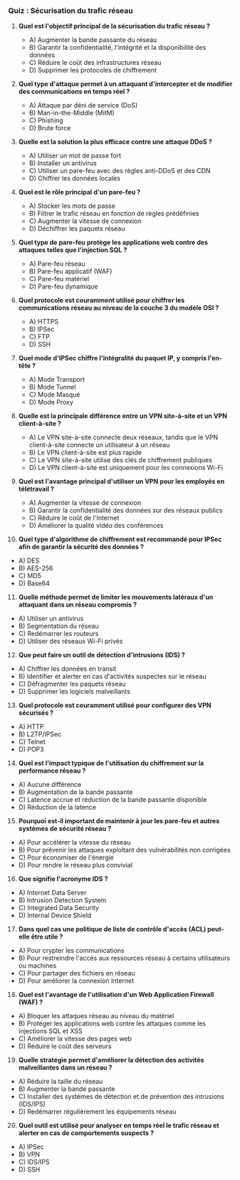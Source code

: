 ### **Quiz : Sécurisation du trafic réseau**

1. **Quel est l'objectif principal de la sécurisation du trafic réseau ?**
   - A) Augmenter la bande passante du réseau
   - B) Garantir la confidentialité, l'intégrité et la disponibilité des données
   - C) Réduire le coût des infrastructures réseau
   - D) Supprimer les protocoles de chiffrement

2. **Quel type d'attaque permet à un attaquant d'intercepter et de modifier des communications en temps réel ?**
   - A) Attaque par déni de service (DoS)
   - B) Man-in-the-Middle (MitM)
   - C) Phishing
   - D) Brute force

3. **Quelle est la solution la plus efficace contre une attaque DDoS ?**
   - A) Utiliser un mot de passe fort
   - B) Installer un antivirus
   - C) Utiliser un pare-feu avec des règles anti-DDoS et des CDN
   - D) Chiffrer les données locales

4. **Quel est le rôle principal d'un pare-feu ?**
   - A) Stocker les mots de passe
   - B) Filtrer le trafic réseau en fonction de règles prédéfinies
   - C) Augmenter la vitesse de connexion
   - D) Déchiffrer les paquets réseau

5. **Quel type de pare-feu protège les applications web contre des attaques telles que l'injection SQL ?**
   - A) Pare-feu réseau
   - B) Pare-feu applicatif (WAF)
   - C) Pare-feu matériel
   - D) Pare-feu dynamique

6. **Quel protocole est couramment utilisé pour chiffrer les communications réseau au niveau de la couche 3 du modèle OSI ?**
   - A) HTTPS
   - B) IPSec
   - C) FTP
   - D) SSH

7. **Quel mode d'IPSec chiffre l'intégralité du paquet IP, y compris l'en-tête ?**
   - A) Mode Transport
   - B) Mode Tunnel
   - C) Mode Masqué
   - D) Mode Proxy

8. **Quelle est la principale différence entre un VPN site-à-site et un VPN client-à-site ?**
   - A) Le VPN site-à-site connecte deux réseaux, tandis que le VPN client-à-site connecte un utilisateur à un réseau
   - B) Le VPN client-à-site est plus rapide
   - C) Le VPN site-à-site utilise des clés de chiffrement publiques
   - D) Le VPN client-à-site est uniquement pour les connexions Wi-Fi

9. **Quel est l'avantage principal d'utiliser un VPN pour les employés en télétravail ?**
   - A) Augmenter la vitesse de connexion
   - B) Garantir la confidentialité des données sur des réseaux publics
   - C) Réduire le coût de l'Internet
   - D) Améliorer la qualité vidéo des conférences

10. **Quel type d'algorithme de chiffrement est recommandé pour IPSec afin de garantir la sécurité des données ?**
   - A) DES
   - B) AES-256
   - C) MD5
   - D) Base64

11. **Quelle méthode permet de limiter les mouvements latéraux d'un attaquant dans un réseau compromis ?**
   - A) Utiliser un antivirus
   - B) Segmentation du réseau
   - C) Redémarrer les routeurs
   - D) Utiliser des réseaux Wi-Fi privés

12. **Que peut faire un outil de détection d'intrusions (IDS) ?**
   - A) Chiffrer les données en transit
   - B) Identifier et alerter en cas d'activités suspectes sur le réseau
   - C) Défragmenter les paquets réseau
   - D) Supprimer les logiciels malveillants

13. **Quel protocole est couramment utilisé pour configurer des VPN sécurisés ?**
   - A) HTTP
   - B) L2TP/IPSec
   - C) Telnet
   - D) POP3

14. **Quel est l'impact typique de l'utilisation du chiffrement sur la performance réseau ?**
   - A) Aucune différence
   - B) Augmentation de la bande passante
   - C) Latence accrue et réduction de la bande passante disponible
   - D) Réduction de la latence

15. **Pourquoi est-il important de maintenir à jour les pare-feu et autres systèmes de sécurité réseau ?**
   - A) Pour accélérer la vitesse du réseau
   - B) Pour prévenir les attaques exploitant des vulnérabilités non corrigées
   - C) Pour économiser de l'énergie
   - D) Pour rendre le réseau plus convivial

16. **Que signifie l'acronyme IDS ?**
   - A) Internet Data Server
   - B) Intrusion Detection System
   - C) Integrated Data Security
   - D) Internal Device Shield

17. **Dans quel cas une politique de liste de contrôle d'accès (ACL) peut-elle être utile ?**
   - A) Pour crypter les communications
   - B) Pour restreindre l'accès aux ressources réseau à certains utilisateurs ou machines
   - C) Pour partager des fichiers en réseau
   - D) Pour améliorer la connexion Internet

18. **Quel est l'avantage de l'utilisation d'un Web Application Firewall (WAF) ?**
   - A) Bloquer les attaques réseau au niveau du matériel
   - B) Protéger les applications web contre les attaques comme les injections SQL et XSS
   - C) Améliorer la vitesse des pages web
   - D) Réduire le coût des serveurs

19. **Quelle stratégie permet d'améliorer la détection des activités malveillantes dans un réseau ?**
   - A) Réduire la taille du réseau
   - B) Augmenter la bande passante
   - C) Installer des systèmes de détection et de prévention des intrusions (IDS/IPS)
   - D) Redémarrer régulièrement les équipements réseau

20. **Quel outil est utilisé pour analyser en temps réel le trafic réseau et alerter en cas de comportements suspects ?**
   - A) IPSec
   - B) VPN
   - C) IDS/IPS
   - D) SSH

